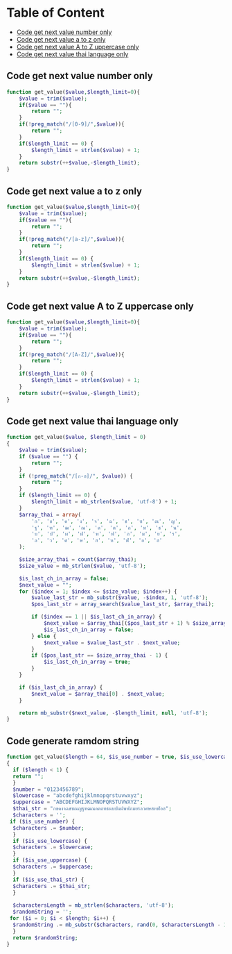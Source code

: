 Table of Content
================
- [Code get next value number only](#code-get-next-value-number-only)
- [Code get next value a to z only](#code-get-next-value-a-to-z-only)
- [Code get next value A to Z uppercase only](#code-get-next-value-a-to-z-uppercase-only)
- [Code get next value thai language only](#code-get-next-value-thai-language-only)


## Code get next value number only
```php  
function get_value($value,$length_limit=0){
    $value = trim($value);
    if($value == ""){
        return "";
    }
    if(!preg_match("/[0-9]/",$value)){
        return "";
    }
    if($length_limit == 0) {
        $length_limit = strlen($value) + 1;
    }
    return substr(++$value,-$length_limit);
}
```

## Code get next value a to z only
```php  
function get_value($value,$length_limit=0){
    $value = trim($value);
    if($value == ""){
        return "";
    }
    if(!preg_match("/[a-z]/",$value)){
        return "";
    }
    if($length_limit == 0) {
        $length_limit = strlen($value) + 1;
    }
    return substr(++$value,-$length_limit);
}
```

## Code get next value A to Z uppercase only
```php  
function get_value($value,$length_limit=0){
    $value = trim($value);
    if($value == ""){
        return "";
    }
    if(!preg_match("/[A-Z]/",$value)){
        return "";
    }
    if($length_limit == 0) {
        $length_limit = strlen($value) + 1;
    }
    return substr(++$value,-$length_limit);
}
```

## Code get next value thai language only
```php  
function get_value($value, $length_limit = 0)
{
    $value = trim($value);
    if ($value == "") {
        return "";
    }
    if (!preg_match("/[ก-ฮ]/", $value)) {
        return "";
    }
    if ($length_limit == 0) {
        $length_limit = mb_strlen($value, 'utf-8') + 1;
    }
    $array_thai = array(
        'ก', 'ข', 'ค', 'ง', 'จ', 'ฉ', 'ช', 'ซ', 'ณ', 'ญ',
        'ฐ', 'ฑ', 'ฒ', 'ณ', 'ด', 'ต', 'ถ', 'ท', 'ธ', 'น',
        'บ', 'ป', 'ผ', 'ฝ', 'พ', 'ฟ', 'ภ', 'ม', 'ย', 'ร',
        'ล', 'ว', 'ศ', 'ษ', 'ส', 'ห', 'ฬ', 'อ', 'ฮ'
    );

    $size_array_thai = count($array_thai);
    $size_value = mb_strlen($value, 'utf-8');

    $is_last_ch_in_array = false;
    $next_value = "";
    for ($index = 1; $index <= $size_value; $index++) {
        $value_last_str = mb_substr($value, -$index, 1, 'utf-8');
        $pos_last_str = array_search($value_last_str, $array_thai);

        if ($index == 1 || $is_last_ch_in_array) {
            $next_value = $array_thai[($pos_last_str + 1) % $size_array_thai] . $next_value;
            $is_last_ch_in_array = false;
        } else {
            $next_value = $value_last_str . $next_value;
        }
        if ($pos_last_str == $size_array_thai - 1) {
            $is_last_ch_in_array = true;
        }
    }

    if ($is_last_ch_in_array) {
        $next_value = $array_thai[0] . $next_value;
    }

    return mb_substr($next_value, -$length_limit, null, 'utf-8');
}
```

## Code generate ramdom string

``` php
function get_value($length = 64, $is_use_number = true, $is_use_lowercase = true, $is_use_uppercase = true, $is_use_thai_str = false)  
{  
  if ($length < 1) {  
  return "";  
  }  
  $number = "0123456789";  
  $lowercase = "abcdefghijklmnopqrstuvwxyz";  
  $uppercase = "ABCDEFGHIJKLMNOPQRSTUVWXYZ";  
  $thai_str = "กขคงจฉชซณญฐฑฒณดตถทธนบปผฝพฟภมยรลวศษสหฬอฮ";  
  $characters = '';  
 if ($is_use_number) {  
  $characters .= $number;  
  }  
  if ($is_use_lowercase) {  
  $characters .= $lowercase;  
  }  
  if ($is_use_uppercase) {  
  $characters .= $uppercase;  
  }  
  if ($is_use_thai_str) {  
  $characters .= $thai_str;  
  }  
  
  $charactersLength = mb_strlen($characters, 'utf-8');  
  $randomString = '';  
 for ($i = 0; $i < $length; $i++) {  
  $randomString .= mb_substr($characters, rand(0, $charactersLength - 1), 1, 'utf-8');  
  }  
  return $randomString;  
}
```
<!--stackedit_data:
eyJoaXN0b3J5IjpbLTE0OTYxNDcxMjQsODEyNzM0Mjg3XX0=
-->